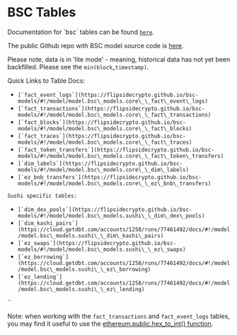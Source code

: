 # BSC Tables

Documentation for \`bsc\` tables can be found [`here`](https://flipsidecrypto.github.io/bsc-models/#!/overview).

The public Github repo with BSC model source code is [here](https://github.com/FlipsideCrypto/bsc-models).

Please note, data is in 'lite mode' - meaning, historical data has not yet been backfilled. Please see the `min(block`\_`timestamp)`.&#x20;

Quick Links to Table Docs:

* ``[`fact_event_logs`](https://flipsidecrypto.github.io/bsc-models/#!/model/model.bsc\_models.core\_\_fact\_event\_logs)``
* ``[`fact_transactions`](https://flipsidecrypto.github.io/bsc-models/#!/model/model.bsc\_models.core\_\_fact\_transactions)``
* ``[`fact_blocks`](https://flipsidecrypto.github.io/bsc-models/#!/model/model.bsc\_models.core\_\_fact\_blocks)``
* ``[`fact_traces`](https://flipsidecrypto.github.io/bsc-models/#!/model/model.bsc\_models.core\_\_fact\_traces)``
* ``[`fact_token_transfers`](https://flipsidecrypto.github.io/bsc-models/#!/model/model.bsc\_models.core\_\_fact\_token\_transfers)``
* ``[`dim_labels`](https://flipsidecrypto.github.io/bsc-models/#!/model/model.bsc\_models.core\_\_dim\_labels)``
* ``[`ez_bnb_transfers`](https://flipsidecrypto.github.io/bsc-models/#!/model/model.bsc\_models.core\_\_ez\_bnb\_transfers)``

`Sushi specific tables:`

* ``[`dim_dex_pools`](https://flipsidecrypto.github.io/bsc-models/#!/model/model.bsc\_models.sushi\_\_dim\_dex\_pools)``
* ``[`dim_kashi_pairs`](https://cloud.getdbt.com/accounts/1258/runs/77461492/docs/#!/model/model.bsc\_models.sushi\_\_dim\_kashi\_pairs)``
* ``[`ez_swaps`](https://flipsidecrypto.github.io/bsc-models/#!/model/model.bsc\_models.sushi\_\_ez\_swaps)``
* ``[`ez_borrowing`](https://cloud.getdbt.com/accounts/1258/runs/77461492/docs/#!/model/model.bsc\_models.sushi\_\_ez\_borrowing)``
* ``[`ez_lending`](https://cloud.getdbt.com/accounts/1258/runs/77461492/docs/#!/model/model.bsc\_models.sushi\_\_ez\_lending)``

``

Note: when working with the `fact_transactions` and `fact_event_logs` tables, you may find it useful to use the [ethereum.public.hex\_to\_int() function](../../hex-to-integer-function.md).

